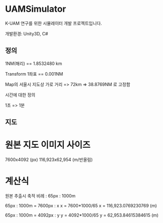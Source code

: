 # UAMSimulator
K-UAM 연구를 위한 시뮬레이터 개발 프로젝트입니다. 

개발환경: Unity3D, C#

## 정의


1NM(해리) == 1.8532480 km

Transform 1좌표 == 0.001NM

Map의 서울시 지도상 가로 거리 => 72km => 38.8769NM 로 고정함

시간에 대한 정의

1초 => 1분

## 지도

# 원본 지도 이미지 사이즈
7600x4092 (px)
116,923x62,954 (m/반올림)

# 계산식

원본 추출시 축적 비례 : 65px : 1000m

65px : 1000m = 7600px : x
x = 7600*1000/65
x = 116,923.0769230769 (m)

65px : 1000m = 4092px : y
y = 4092*1000/65
y = 62,953.84615384615 (m)











